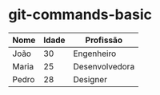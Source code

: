 # git-commands-basic


| Nome       | Idade | Profissão     |
|------------|-------|----------------|
| João       | 30    | Engenheiro     |
| Maria      | 25    | Desenvolvedora |
| Pedro      | 28    | Designer       |
